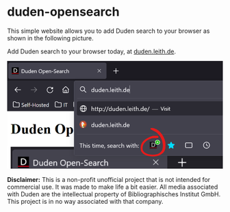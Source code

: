 # duden-opensearch

This simple website allows you to add Duden search to your browser as shown in the following picture.

Add Duden search to your browser today, at [duden.leith.de](https://duden.leith.de).

![Firefox add Duden opensearch](i.png "Firefox add Duden opensearch")

**Disclaimer:** This is a non-profit unofficial project that is not intended for commercial use. It was made to make life a bit easier. All media associated with Duden are the intellectual property of Bibliographisches Institut GmbH. This project is in no way associated with that company.